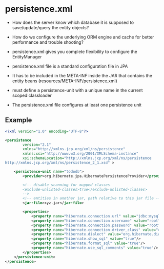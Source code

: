 # persistence.xml

- How does the server know which database it is supposed to save/update/query the entity objects?

- How do we configure the underlying ORM engine and cache for better performance
  and trouble shooting?

- persistence.xml gives you complete flexibility to configure the EntityManager

- persistence.xml file is a standard configuration file in JPA

- It has to be included in the META-INF inside the JAR that contains the entity
  beans (resources/META-INF/persistence.xml)

- must define a persistence-unit with a unique name in the current scoped classloader

- The persistence.xml file configures at least one persistence unit

## Example

```xml
<?xml version="1.0" encoding="UTF-8"?>

<persistence
        version="2.1"
        xmlns="http://xmlns.jcp.org/xml/ns/persistence"
        xmlns:xsi="http://www.w3.org/2001/XMLSchema-instance"
        xsi:schemaLocation="http://xmlns.jcp.org/xml/ns/persistence
http://xmlns.jcp.org/xml/ns/persistence_2_1.xsd" >

    <persistence-unit name="tododb">
        <provider>org.hibernate.jpa.HibernatePersistenceProvider</provider>

        <!-- disable scanning for mapped classes
        <exclude-unlisted-classes>true</exclude-unlisted-classes>
        -->
        <!-- entities in another jar, path relative to this jar file -->
        <jar-file>xyz.jar</jar-file>

        <properties>
            <property name="hibernate.connection.url" value="jdbc:mysql://localhost:3306/tododb" />
            <property name="hibernate.connection.username" value="root" />
            <property name="hibernate.connection.password" value="root" />
            <property name="hibernate.connection.driver_class" value="com.mysql.jdbc.Driver" />
            <property name="hibernate.dialect" value="org.hibernate.dialect.MySQLDialect" />
            <property name="hibernate.show_sql" value="true"/>
            <property name="hibernate.format_sql" value="true"/>
            <property name="hibernate.use_sql_comments" value="true"/>
        </properties>
    </persistence-unit>
</persistence>
```
